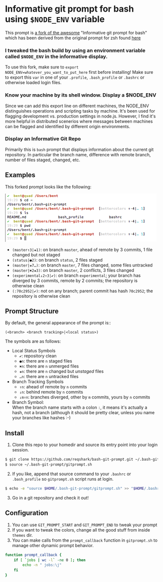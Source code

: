 # Informative git prompt for bash using `$NODE_ENV` variable

This prompt is [a fork of the awesome](https://github.com/magicmonty/bash-git-prompt) "Informative git prompt for bash" which has been derived from the original prompt for zsh found [here](https://github.com/olivierverdier/zsh-git-prompt)

### I tweaked the bash build by using an environment variable called `$NODE_ENV` in the informative display.

To use this fork, make sure to `export NODE_ENV=whatever_you_want_to_put_here` first before installing! Make sure to export this `var` in one of your `.profile`, `.bash_profile` or `.bashrc` or otherwise loaded login files.

### Know your machine by its shell window. Display a $NODE_ENV
Since we can add this export line on different machines, the NODE_ENV distinguishes operations and scripting tasks by machine. It's been used for flagging development vs. production settings in node.js. However, I find it's more helpful in distributed scenerios where messages between machines can be flagged and identified by different origin environments.

### Display an Informative Git Repo
Primarily this is ``bash`` prompt that displays information about the current git repository. In particular the branch name, difference with remote branch, number of files staged, changed, etc.

## Examples

This forked prompt looks like the following:

![Example prompt](prompt.gif)

* ``(master↑3|✚1)``: on branch ``master``, ahead of remote by 3 commits, 1 file changed but not staged
* ``(status|●2)``: on branch ``status``, 2 files staged
* ``(master|✚7…)``: on branch ``master``, 7 files changed, some files untracked
* ``(master|✖2✚3)``: on branch ``master``, 2 conflicts, 3 files changed
* ``(experimental↓2↑3|✔)``: on branch ``experimental``; your branch has diverged by 3 commits, remote by 2 commits; the repository is otherwise clean
* ``(:70c2952|✔)``: not on any branch; parent commit has hash ``70c2952``; the repository is otherwise clean

##  Prompt Structure

By default, the general appearance of the prompt is::

    (<branch> <branch tracking>|<local status>)

The symbols are as follows:

- Local Status Symbols
  - ``✔``: repository clean
  - ``●n``: there are ``n`` staged files
  - ``✖n``: there are ``n`` unmerged files
  - ``✚n``: there are ``n`` changed but *unstaged* files
  - ``…n``: there are ``n`` untracked files
- Branch Tracking Symbols
  - ``↑n``: ahead of remote by ``n`` commits
  - ``↓n``: behind remote by ``n`` commits
  - ``↓m↑n``: branches diverged, other by ``m`` commits, yours by ``n`` commits
- Branch Symbol:<br />
  	When the branch name starts with a colon ``:``, it means it's actually a hash, not a branch (although it should be pretty clear, unless you name your branches like hashes :-)

## Install

1. Clone this repo to your homedir and source its entry point into your login session.
```bash
$ git clone https://github.com/reqshark/bash-git-prompt.git ~/.bash-git-prompt
$ source ~/.bash-git-prompt/gitprompt.sh
```
2. If you like, append that source command to your `.bashrc` or `.bash_profile` so `gitprompt.sh` script runs at login.
```bash
$ echo -e "source $HOME/.bash-git-prompt/gitprompt.sh" >> "$HOME/.bashrc"
```
3. Go in a git repository and check it out!

## Configuration

1. You can use ``GIT_PROMPT_START`` and ``GIT_PROMPT_END`` to tweak your prompt
2. If you want to tweak the colors, change all the good stuff from inside `themes` dir.
3. You can make calls from the ``prompt_callback`` function in `gitprompt.sh` to manage other dynamic prompt behavior.

```sh
function prompt_callback {
    if [ `jobs | wc -l` -ne 0 ]; then
        echo -n " jobs:\j"
    fi
}
```

[original blog post]: http://sebastiancelis.com/2009/nov/16/zsh-prompt-git-users/
